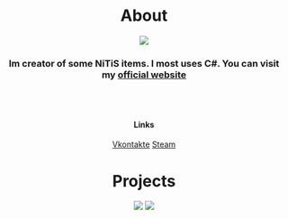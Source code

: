 <h1 align="center">
  About
</h1>

<div align="center">
  <p align="center">
    <img src="https://c.tenor.com/wQMAIdApiVoAAAAC/whydodis.gif">
  </p>
  <h3 align="center">
    Im creator of some NiTiS items. I most uses C#. You can visit my 
    <a href="https://nickname73.github.io/NickName73">official website</a>
  </h3>
  <br><br>
  <div align="center">
    <h4>Links</h4>
    <a href="https:\\vk.com/NickName73">Vkontakte</a>
    <a href="https://steamcommunity.com/id/nitis-nickname73/">Steam</a>
  <div>
</div>
  
<h1 align="center">
  Projects
</h1>

<p align="center">
  <a href="https://github.com/NickName73/NiTiSCore" alt="NiTiS.Core">
    <img src="https://github.com/NickName73/NickName73/blob/main/Micros/nitis-core-low.png?raw=true"></a>
  <a href="https://github.com/NickName73/Gravillaso" alt="Gravillaso">
    <img src="https://github.com/NickName73/NickName73/blob/main/Micros/gravillaso-low.png?raw=true"></a>
  </a>
</p>
